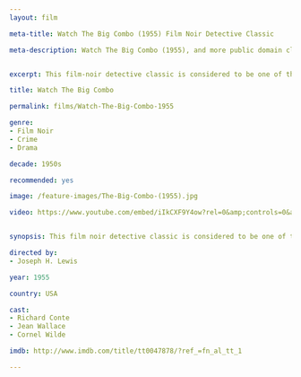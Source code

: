 ```yaml
---
layout: film

meta-title: Watch The Big Combo (1955) Film Noir Detective Classic

meta-description: Watch The Big Combo (1955), and more public domain classic Film Noir detective movies at La Filmothèque.


excerpt: This film-noir detective classic is considered to be one of the most innovative, stylish movies of the genre. It is also considered as one of the best works of the legendary cinematographer John Alton.  The police Lt. Diamond is ordered to close his investigation of deadly mob boss Mr. Brown because he hasn't been able to collect any firm evidence against him. Lt. Diamond makes one last effort to reveal Brown's crimes by going to Brown's girlfriend.

title: Watch The Big Combo

permalink: films/Watch-The-Big-Combo-1955

genre:
- Film Noir
- Crime
- Drama

decade: 1950s

recommended: yes

image: /feature-images/The-Big-Combo-(1955).jpg

video: https://www.youtube.com/embed/iIkCXF9Y4ow?rel=0&amp;controls=0&amp;showinfo=0


synopsis: This film noir detective classic is considered to be one of the most innovative, stylish movies of the genre. It is also considered as one of the best works of the legendary cinematographer John Alton.  The police Lt. Diamond is ordered to close his investigation of deadly mob boss Mr. Brown because he hasn't been able to collect any firm evidence against him. Lt. Diamond makes one last effort to reveal Brown's crimes by going to Brown's girlfriend.

directed by:
- Joseph H. Lewis

year: 1955

country: USA

cast:
- Richard Conte
- Jean Wallace
- Cornel Wilde

imdb: http://www.imdb.com/title/tt0047878/?ref_=fn_al_tt_1

---
```

